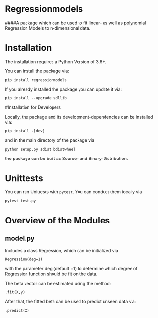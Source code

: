 Regressionmodels 
=======

####A package which can be used to fit linear- as well as polynomial Regression Models to n-dimensional data.

# Installation 

The installation requires a Python Version of 3.6+.

You can install the package via:

`pip install regressionmodels`

If you already installed the package you can update it via:

`pip install --upgrade sdllib`

#Installation for Developers

Locally, the package and its development-dependencies can be installed via:

`pip install .[dev] `

and in the main directory of the package via 

`python setup.py sdist bdistwheel`

the package can be built as Source- and Binary-Distribution. 

# Unittests

You can run Unittests with `pytest`. You can conduct them locally via

```pytest test.py```

# Overview of the Modules

## model.py 

Includes a class Regression, which can be initialized via 

`Regression(deg=1)`

with the parameter deg (default =1) to determine which degree of Regression function should be fit on the data.

The beta vector can be estimated using the method:

`.fit(X,y)` 

After that, the fitted beta can be used to predict unseen data via:

`.predict(X)`



